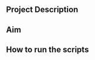 ## Project Description

<Remove this tag and write description of the project here>


## Aim
<write aim of the project>

## How to run the scripts

<provide steps by step procedure to run the scripts here>




